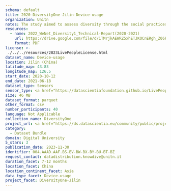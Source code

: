 ```yaml
---
schema: default
title: 2020-DiversityOne-Jilin-Device-usage
organization: Unitn
notes: The study aimed to assess diversity through the social practices and daily behaviors of university students from eight different countries. The research was carried out in two phases. Initially, a large sample of students from Denmark, Italy, Mongolia, Paraguay, the United Kingdom, China, Mexico, and India, completed a survey on their social practices, as well as their socio-demographic, cultural, and psychological elements. In the second phase, a sub-sample of the respondents engaged in a four-week data collection by using an innovative smartphone application called iLog. This app collected data from thirty-four smartphone sensors around the clock, allowing for an in-depth investigation into the diversity and daily routines of university students across countries, both synchronically and diachronically.
resources:
  - name: 2022_WeNet_Diversity1_Technical-Report(2020-2021)
    url: https://drive.google.com/file/d/1TMrjkAEWRZ5xhETJKOCnERgh_Z06PO2E/view?usp=drive_link
    format: PDF
license: >-
 ./../../resources/2023LivePeopleLicense.html
dataset_name: Device-usage
location: Jilin (China)
latitude_map: 43.83
longitude_map: 126.5
start_date: 2020-10-12
end_date: 2021-06-18
dataset_type: Sensors
sensor_type: <a href="https://datascientiafoundation.github.io/LivePeople/datasets/2020-DV1-Jilin-Airplane%20Mode%20Event/">airplane mode</a>, <a href="https://datascientiafoundation.github.io/LivePeople/datasets/2020-DV1-Jilin-Doze%20Event/">doze</a>, <a href="https://datascientiafoundation.github.io/LivePeople/datasets/2020-DV1-Jilin-Ring%20Mode%20Event/">ring mode</a>, <a href="https://datascientiafoundation.github.io/LivePeople/datasets/2020-DV1-Jilin-Screen%20Event/">screen</a>, <a href="https://datascientiafoundation.github.io/LivePeople/datasets/2020-DV1-Jilin-Touch%20Event/">touch</a>, <a href="https://datascientiafoundation.github.io/LivePeople/datasets/2020-DV1-Jilin-Batterycharge%20Event/">battery charge</a>, <a href="https://datascientiafoundation.github.io/LivePeople/datasets/2020-DV1-Jilin-Battery%20Monitoring%20Log/">battery level</a>, <a href="https://datascientiafoundation.github.io/LivePeople/datasets/2020-DV1-Jilin-User%20Presence%20Event/">user presence</a>
size: 46 MB
dataset_format: parquet
other_format: csv
number_participants: 40
language: Not Applicable
collection_name: DiversityOne
project_url: <a href="https://ds.datascientia.eu/community/public/projects/923b2c1c-166c-4f53-a274-c9d6eaa5ad4f">https://ds.datascientia.eu/community/public/projects/923b2c1c-166c-4f53-a274-c9d6eaa5ad4f</a>
category: 
  - Dataset Bundle
domain: Digital University
5_stars: 3
publication_date: 2023-11-30
identifier: 004.AAAD.AAF.BS-BV-BW-BX-BY-BU-BT-BZ
request_contact: datadistribution.knowdive@unitn.it
duration_facet: 7-12 months
location_facet: China
location_continent_facet: Asia
data_type_facet: Device-usage
project_facet: DiversityOne-Jilin
---
```

